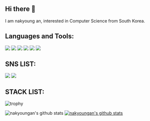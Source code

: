 ## Hi there 👋

I  am nakyoung an, interested in Computer Science from South Korea. 

## Languages and Tools:
<img src="https://img.shields.io/badge/-C-A8B9CC?style=flat&logo=C"/>
<img src="https://img.shields.io/badge/-Python-3776AB?style=flat&logo=Python"/>
<img src="https://img.shields.io/badge/-Java-007396?style=flat&logo=Java"/>
<img src="https://img.shields.io/badge/-HTML5-E34FF26?style=flat&logo=HTML5"/>
<img src="https://img.shields.io/badge/-CSS3-1572B6?style=flat&logo=CSS3"/>
<img src="https://img.shields.io/badge/-Javascript-F7DF1E?style=flat&logo=Javascript"/>

## SNS LIST:
<a href="https://www.instagram.com/dksskrud/" target="_blank"><img src="https://img.shields.io/badge/Instagram-E4405F?style=flat-square&logo=Instagram&logoColor=white"/></a>
<a href="https://blog.naver.com/anna5638" target="_blank"><img src="https://img.shields.io/badge/Blog-03C75A?style=flat-square&logo=Naver&logoColor=white"/></a>

## STACK LIST:
![trophy](https://github-profile-trophy.vercel.app/?username=nakyoungan)

![nakyoungan's github stats](https://github-readme-stats.vercel.app/api?username=nakyoungan&show_icons=true)
[![nakyoungan's github stats](https://github-readme-stats.vercel.app/api/top-langs/?username=nakyoungan&show_icons=true&hide_border=true&title_color=004386&icon_color=004386&layout=compact)](https://github.com/nakyoungan)


